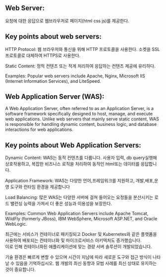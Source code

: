 ## Web Server:

요청에 대한 응답으로 웹브라우저로 페이지(html css js)를 제공한다.


## Key points about web servers:

HTTP Protocol: 웹 브라우저와 통신을 위해 HTTP 프로토콜을 사용한다. 소켓을 SSL 프로토콜로 대체하여 HTTPS로 사용한다.

Static Content: 정적 컨텐츠 또는 적게 처리하여 응답하는 컨텐츠 제공에 유리하다.

Examples: Popular web servers include Apache, Nginx, Microsoft IIS (Internet Information Services), and LiteSpeed.

## Web Application Server (WAS):

A Web Application Server, often referred to as an Application Server, is a software framework specifically designed to host, manage, and execute web applications. Unlike web servers that mainly serve static content, WAS is responsible for handling dynamic content, business logic, and database interactions for web applications.

## Key points about Web Application Servers:

Dynamic Content: WAS는 동적 컨텐츠를 다룹니다. 사용자 입력, db query실행해 상호작용하고, 복잡한 비즈니스 로직을 처리하여 동적인 html또는 데이터를 응답합니다. 

Application Framework: WAS는 다양한 언어,프레임워크를 지원하고, 개발,배포,운영 도구와 런타임 환경을 제공합니다

Load Balancing: 많은 WAS는 다양한 서버에 걸쳐 들어오는 요청들을 분산시키는 로드 밸런싱 능력을 가져서 더 좋은 성능과 이용성을 보장한다.

Examples: Common Web Application Servers include Apache Tomcat, WildFly (formerly JBoss), IBM WebSphere, Microsoft ASP.NET, and Oracle WebLogic.


최근에는 서비스가 컨테이너로 패키징되고 Docker 및 Kubernetes와 같은 플랫폼을 사용하여 배포되는 컨테이너화 및 마이크로서비스 아키텍처도 증가했습니다.  
이로 인해 컨테이너화된 애플리케이션에 맞는 경량 서버 솔루션이 개발되었습니다. 

기술 환경은 빠르게 변할 수 있으며 시간이 지남에 따라 새로운 도구와 접근 방식이 나타날 수 있음을 기억하십시오. 웹 개발의 최신 동향과 모범 사례를 최신 상태로 유지하는 것이 중요합니다.
